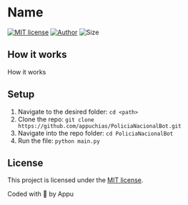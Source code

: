 # Name

[![MIT license](https://img.shields.io/github/license/appuchias/PoliciaNacionalBot?style=flat-square)](https://github.com/appuchias/PoliciaNacionalBot/blob/master/LICENSE)
[![Author](https://img.shields.io/badge/Project%20by-Appu-9cf?style=flat-square)](https://github.com/appuchias)
![Size](https://img.shields.io/github/repo-size/appuchias/PoliciaNacionalBot?color=orange&style=flat-square)

## How it works

How it works

## Setup

1. Navigate to the desired folder: `cd <path>`
1. Clone the repo: `git clone https://github.com/appuchias/PoliciaNacionalBot.git`
1. Navigate into the repo folder: `cd PoliciaNacionalBot`
1. Run the file: `python main.py`

## License

This project is licensed under the [MIT license](https://github.com/appuchias/PoliciaNacionalBot/blob/master/LICENSE).

Coded with 🖤 by Appu
